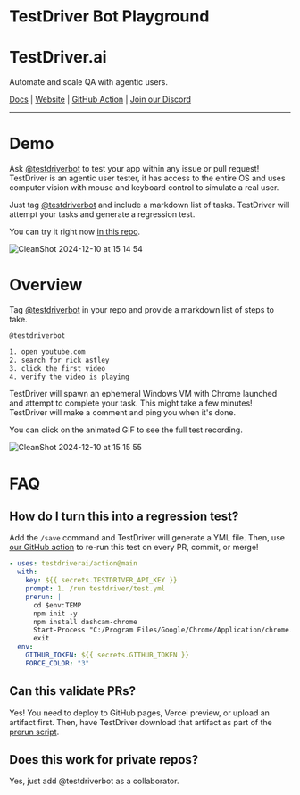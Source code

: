 # TestDriver Bot Playground

# TestDriver.ai

Automate and scale QA with agentic users.

[Docs](https://docs.testdriver.ai) | [Website](https://testdriver.ai) | [GitHub Action](https://github.com/marketplace/actions/testdriver-ai) | [Join our Discord](https://discord.gg/a8Cq739VWn)

---

# Demo

Ask [@testdriverbot](https://github.com/testdriverbot) to test your app within any issue or pull request! TestDriver is an agentic user tester, it has access to the entire OS and uses computer vision with mouse and keyboard control to simulate a real user.

Just tag [@testdriverbot](https://github.com/testdriverbot) and include a markdown list of tasks. TestDriver will attempt your tasks and generate a regression test.

You can try it right now [in this repo](https://github.com/testdriverai/bot-playground/pull/1).

![CleanShot 2024-12-10 at 15 14 54](https://github.com/user-attachments/assets/790a89dc-c96b-44e7-8ee6-b4e559a8170e)

# Overview

Tag [@testdriverbot](https://github.com/testdriverbot) in your repo and provide a markdown list of steps to take.

```sh
@testdriverbot

1. open youtube.com
2. search for rick astley
3. click the first video
4. verify the video is playing
```

TestDriver will spawn an ephemeral Windows VM with Chrome launched and attempt to complete your task. This might take a few minutes! TestDriver will make a comment and ping you when it's done.

You can click on the animated GIF to see the full test recording.

![CleanShot 2024-12-10 at 15 15 55](https://github.com/user-attachments/assets/13de34c4-440d-45c1-b67c-cf5ea3a34e0b)

# FAQ

## How do I turn this into a regression test?

Add the `/save` command and TestDriver will generate a YML file. Then, use [our GitHub action](https://docs.testdriver.ai/continuous-integration/github-setup) to re-run this test on every PR, commit, or merge!

```yml
- uses: testdriverai/action@main
  with:
    key: ${{ secrets.TESTDRIVER_API_KEY }}
    prompt: 1. /run testdriver/test.yml
    prerun: |
      cd $env:TEMP
      npm init -y
      npm install dashcam-chrome
      Start-Process "C:/Program Files/Google/Chrome/Application/chrome.exe" -ArgumentList "--start-maximized", "--load-extension=$(pwd)/node_modules/dashcam-chrome/build", "${{ env.WEBSITE_URL }}"
      exit
  env:
    GITHUB_TOKEN: ${{ secrets.GITHUB_TOKEN }}
    FORCE_COLOR: "3"
```

## Can this validate PRs?

Yes! You need to deploy to GitHub pages, Vercel preview, or upload an artifact first. Then, have TestDriver download that artifact as part of the [prerun script](https://docs.testdriver.ai/continuous-integration/prerun-scripts).

## Does this work for private repos?

Yes, just add @testdriverbot as a collaborator.
